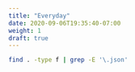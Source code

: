 ```yaml
---
title: "Everyday"
date: 2020-09-06T19:35:40-07:00
weight: 1
draft: true
---
```


```sh
find . -type f | grep -E '\.json'
```
